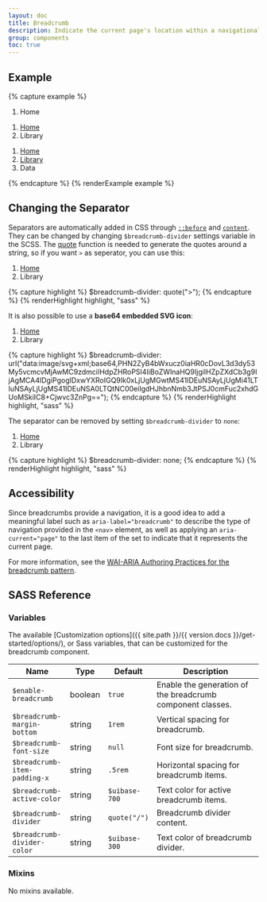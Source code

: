 ```yaml
---
layout: doc
title: Breadcrumb
description: Indicate the current page's location within a navigational hierarchy.
group: components
toc: true
---
```


## Example

{% capture example %}
<nav aria-label="breadcrumb">
  <ol class="breadcrumb">
    <li class="breadcrumb-item active" aria-current="page">Home</li>
  </ol>
</nav>

<nav aria-label="breadcrumb">
  <ol class="breadcrumb">
    <li class="breadcrumb-item"><a href="#">Home</a></li>
    <li class="breadcrumb-item active" aria-current="page">Library</li>
  </ol>
</nav>

<nav aria-label="breadcrumb">
  <ol class="breadcrumb">
    <li class="breadcrumb-item"><a href="#">Home</a></li>
    <li class="breadcrumb-item"><a href="#">Library</a></li>
    <li class="breadcrumb-item active" aria-current="page">Data</li>
  </ol>
</nav>
{% endcapture %}
{% renderExample example %}

## Changing the Separator

Separators are automatically added in CSS through [`::before`](https://developer.mozilla.org/en-US/docs/Web/CSS/::before) and [`content`](https://developer.mozilla.org/en-US/docs/Web/CSS/content). They can be changed by changing `$breadcrumb-divider` settings variable in the SCSS. The [quote](https://sass-lang.com/documentation/modules/string#quote) function is needed to generate the quotes around a string, so if you want `>` as seperator, you can use this:

<div class="cf-example">
  <nav aria-label="breadcrumb">
    <ol class="breadcrumb breadcrumb-chevron">
      <li class="breadcrumb-item"><a href="#">Home</a></li>
      <li class="breadcrumb-item active" aria-current="page">Library</li>
    </ol>
  </nav>
</div>
{% capture highlight %}
$breadcrumb-divider: quote(">");
{% endcapture %}
{% renderHighlight highlight, "sass" %}

It is also possible to use a **base64 embedded SVG icon**:

<div class="cf-example">
  <nav aria-label="breadcrumb">
    <ol class="breadcrumb breadcrumb-icon">
      <li class="breadcrumb-item"><a href="#">Home</a></li>
      <li class="breadcrumb-item active" aria-current="page">Library</li>
    </ol>
  </nav>
</div>
{% capture highlight %}
$breadcrumb-divider: url("data:image/svg+xml;base64,PHN2ZyB4bWxucz0iaHR0cDovL3d3dy53My5vcmcvMjAwMC9zdmciIHdpZHRoPSI4IiBoZWlnaHQ9IjgiIHZpZXdCb3g9IjAgMCA4IDgiPgogIDxwYXRoIGQ9Ik0xLjUgMGwtMS41IDEuNSAyLjUgMi41LTIuNSAyLjUgMS41IDEuNSA0LTQtNC00eiIgdHJhbnNmb3JtPSJ0cmFuc2xhdGUoMSkiIC8+Cjwvc3ZnPg==");
{% endcapture %}
{% renderHighlight highlight, "sass" %}

The separator can be removed by setting `$breadcrumb-divider` to `none`:

<div class="cf-example">
  <nav aria-label="breadcrumb">
    <ol class="breadcrumb breadcrumb-none">
      <li class="breadcrumb-item"><a href="#">Home</a></li>
      <li class="breadcrumb-item active" aria-current="page">Library</li>
    </ol>
  </nav>
</div>
{% capture highlight %}
$breadcrumb-divider: none;
{% endcapture %}
{% renderHighlight highlight, "sass" %}

## Accessibility

Since breadcrumbs provide a navigation, it is a good idea to add a meaningful label such as `aria-label="breadcrumb"` to describe the type of navigation provided in the `<nav>` element, as well as applying an `aria-current="page"` to the last item of the set to indicate that it represents the current page.

For more information, see the [WAI-ARIA Authoring Practices for the breadcrumb pattern](https://www.w3.org/TR/wai-aria-practices/#breadcrumb).

## SASS Reference

### Variables

The available [Customization options]({{ site.path }}/{{ version.docs }}/get-started/options/), or Sass variables, that can be customized for the breadcrumb component.

<div class="table-scroll">
  <table class="table table-bordered table-striped">
    <thead>
      <tr>
        <th style="width: 100px;">Name</th>
        <th style="width: 50px;">Type</th>
        <th style="width: 50px;">Default</th>
        <th>Description</th>
      </tr>
    </thead>
    <tbody>
      <tr>
        <td><code>$enable-breadcrumb</code></td>
        <td>boolean</td>
        <td><code>true</code></td>
        <td>
          Enable the generation of the breadcrumb component classes.
        </td>
      </tr>
      <tr>
        <td><code>$breadcrumb-margin-bottom</code></td>
        <td>string</td>
        <td><code>1rem</code></td>
        <td>
          Vertical spacing for breadcrumb.
        </td>
      </tr>
      <tr>
        <td><code>$breadcrumb-font-size</code></td>
        <td>string</td>
        <td><code>null</code></td>
        <td>
          Font size for breadcrumb.
        </td>
      </tr>
      <tr>
        <td><code>$breadcrumb-item-padding-x</code></td>
        <td>string</td>
        <td><code>.5rem</code></td>
        <td>
          Horizontal spacing for breadcrumb items.
        </td>
      </tr>
      <tr>
        <td><code>$breadcrumb-active-color</code></td>
        <td>string</td>
        <td><code>$uibase-700</code></td>
        <td>
          Text color for active breadcrumb items.
        </td>
      </tr>
      <tr>
        <td><code>$breadcrumb-divider</code></td>
        <td>string</td>
        <td><code>quote("/")</code></td>
        <td>
          Breadcrumb divider content.
        </td>
      </tr>
      <tr>
        <td><code>$breadcrumb-divider-color</code></td>
        <td>string</td>
        <td><code>$uibase-300</code></td>
        <td>
          Text color of breadcrumb divider.
        </td>
      </tr>
    </tbody>
  </table>
</div>

### Mixins

No mixins available.